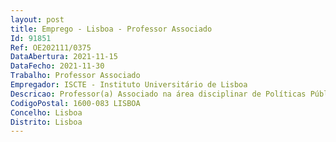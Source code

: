 ```yaml
--- 
layout: post
title: Emprego - Lisboa - Professor Associado
Id: 91851
Ref: OE202111/0375
DataAbertura: 2021-11-15
DataFecho: 2021-11-30
Trabalho: Professor Associado
Empregador: ISCTE - Instituto Universitário de Lisboa
Descricao: Professor(a) Associado na área disciplinar de Políticas Públicas, vertente de Administração Pública, para o Departamento de Ciência Política e Políticas Públicas do Iscte, em regime de direito privado na modalidade de contrato individual de trabalho por tempo indeterminado
CodigoPostal: 1600-083 LISBOA
Concelho: Lisboa
Distrito: Lisboa
--- 
```


